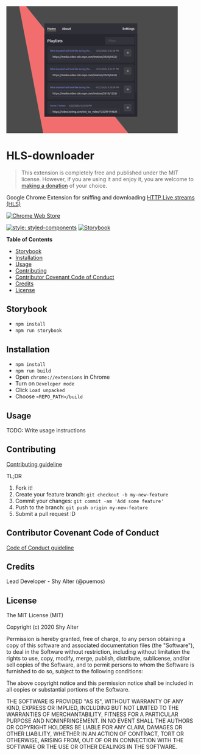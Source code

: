 <img src="./src/extension/store-assets/png/sceenshot-1.png" width="450">

# HLS-downloader

>This extension is completely free and published under the MIT license. However, if you are using it and enjoy it, you are welcome to [making a donation](https://www.paypal.com/cgi-bin/webscr?cmd=_s-xclick&hosted_button_id=9KTFNHLYAJ5EE&source=url
) of your choice.

Google Chrome Extension for sniffing and downloading [HTTP Live streams (HLS)](https://en.wikipedia.org/wiki/HTTP_Live_Streaming)

[![Chrome Web Store](https://developer.chrome.com/webstore/images/ChromeWebStore_BadgeWBorder_v2_206x58.png)](https://chrome.google.com/webstore/detail/hls-downloader/apomkbibleomoihlhhdbeghnfioffbej)

[![style: styled-components](https://img.shields.io/badge/style-%F0%9F%92%85%20styled--components-orange.svg?colorB=daa357&colorA=db748e)](https://github.com/styled-components/styled-components) [![Storybook](https://cdn.jsdelivr.net/gh/storybookjs/brand@master/badge/badge-storybook.svg)](https://github.com/storybooks/storybook)

**Table of Contents**
- [Storybook](#storybook)
- [Installation](#installation)
- [Usage](#usage)
- [Contributing](#contributing)
- [Contributor Covenant Code of Conduct](#contributor-covenant-code-of-conduct)
- [Credits](#credits)
- [License](#license)


## Storybook

- `npm install`
- `npm run storybook`

## Installation
 
- `npm install`
- `npm run build`
- Open `chrome://extensions` in Chrome
- Turn on `Developer mode`
- Click `Load unpacked`
- Choose `<REPO_PATH>/build`

## Usage
 
TODO: Write usage instructions
 
## Contributing

[Contributing guideline](./CONTRIBUTING.md)

TL;DR
1. Fork it!
2. Create your feature branch: `git checkout -b my-new-feature`
3. Commit your changes: `git commit -am 'Add some feature'`
4. Push to the branch: `git push origin my-new-feature`
5. Submit a pull request :D

## Contributor Covenant Code of Conduct

[Code of Conduct guideline](./CODE_OF_CONDUCT.md)
 
## Credits
 
Lead Developer - Shy Alter (@puemos)

 
## License
 
The MIT License (MIT)

Copyright (c) 2020 Shy Alter

Permission is hereby granted, free of charge, to any person obtaining a copy of this software and associated documentation files (the "Software"), to deal in the Software without restriction, including without limitation the rights to use, copy, modify, merge, publish, distribute, sublicense, and/or sell copies of the Software, and to permit persons to whom the Software is furnished to do so, subject to the following conditions:

The above copyright notice and this permission notice shall be included in all copies or substantial portions of the Software.

THE SOFTWARE IS PROVIDED "AS IS", WITHOUT WARRANTY OF ANY KIND, EXPRESS OR IMPLIED, INCLUDING BUT NOT LIMITED TO THE WARRANTIES OF MERCHANTABILITY, FITNESS FOR A PARTICULAR PURPOSE AND NONINFRINGEMENT. IN NO EVENT SHALL THE AUTHORS OR COPYRIGHT HOLDERS BE LIABLE FOR ANY CLAIM, DAMAGES OR OTHER LIABILITY, WHETHER IN AN ACTION OF CONTRACT, TORT OR OTHERWISE, ARISING FROM, OUT OF OR IN CONNECTION WITH THE SOFTWARE OR THE USE OR OTHER DEALINGS IN THE SOFTWARE.
